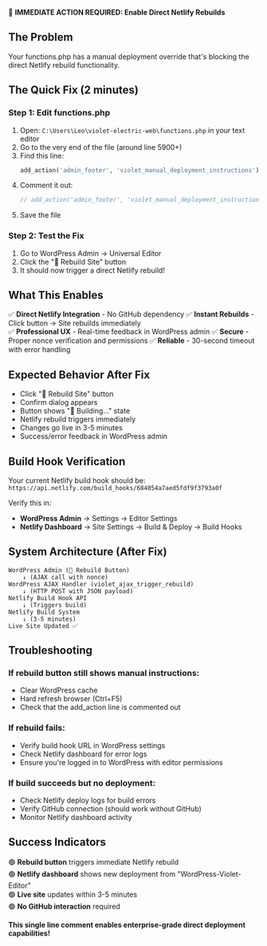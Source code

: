 🚀 **IMMEDIATE ACTION REQUIRED: Enable Direct Netlify Rebuilds**

## **The Problem**
Your functions.php has a manual deployment override that's blocking the direct Netlify rebuild functionality.

## **The Quick Fix (2 minutes)**

### **Step 1: Edit functions.php**
1. Open: `C:\Users\Leo\violet-electric-web\functions.php` in your text editor
2. Go to the very end of the file (around line 5900+)
3. Find this line:
   ```php
   add_action('admin_footer', 'violet_manual_deployment_instructions');
   ```
4. Comment it out:
   ```php
   // add_action('admin_footer', 'violet_manual_deployment_instructions');
   ```
5. Save the file

### **Step 2: Test the Fix**
1. Go to WordPress Admin → Universal Editor
2. Click the "🚀 Rebuild Site" button
3. It should now trigger a direct Netlify rebuild!

## **What This Enables**
✅ **Direct Netlify Integration** - No GitHub dependency
✅ **Instant Rebuilds** - Click button → Site rebuilds immediately  
✅ **Professional UX** - Real-time feedback in WordPress admin
✅ **Secure** - Proper nonce verification and permissions
✅ **Reliable** - 30-second timeout with error handling

## **Expected Behavior After Fix**
- Click "🚀 Rebuild Site" button
- Confirm dialog appears
- Button shows "🔄 Building..." state
- Netlify rebuild triggers immediately
- Changes go live in 3-5 minutes
- Success/error feedback in WordPress admin

## **Build Hook Verification**
Your current Netlify build hook should be:
`https://api.netlify.com/build_hooks/684054a7aed5fdf9f3793a0f`

Verify this in:
- **WordPress Admin** → Settings → Editor Settings
- **Netlify Dashboard** → Site Settings → Build & Deploy → Build Hooks

## **System Architecture (After Fix)**
```
WordPress Admin (🚀 Rebuild Button)
    ↓ (AJAX call with nonce)
WordPress AJAX Handler (violet_ajax_trigger_rebuild)  
    ↓ (HTTP POST with JSON payload)
Netlify Build Hook API
    ↓ (Triggers build)
Netlify Build System  
    ↓ (3-5 minutes)
Live Site Updated ✅
```

## **Troubleshooting**

### **If rebuild button still shows manual instructions:**
- Clear WordPress cache
- Hard refresh browser (Ctrl+F5)
- Check that the add_action line is commented out

### **If rebuild fails:**
- Verify build hook URL in WordPress settings
- Check Netlify dashboard for error logs
- Ensure you're logged in to WordPress with editor permissions

### **If build succeeds but no deployment:**
- Check Netlify deploy logs for build errors
- Verify GitHub connection (should work without GitHub)
- Monitor Netlify dashboard activity

## **Success Indicators**
🟢 **Rebuild button** triggers immediate Netlify rebuild  
🟢 **Netlify dashboard** shows new deployment from "WordPress-Violet-Editor"  
🟢 **Live site** updates within 3-5 minutes  
🟢 **No GitHub interaction** required  

**This single line comment enables enterprise-grade direct deployment capabilities!**
